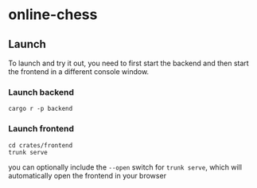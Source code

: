 # online-chess

## Launch
To launch and try it out, you need to first start the backend and then start the frontend in a different console window.

### Launch backend
```
cargo r -p backend
```

### Launch frontend
```
cd crates/frontend
trunk serve
```
you can optionally include the `--open` switch for `trunk serve`, which will automatically open the frontend in your browser
